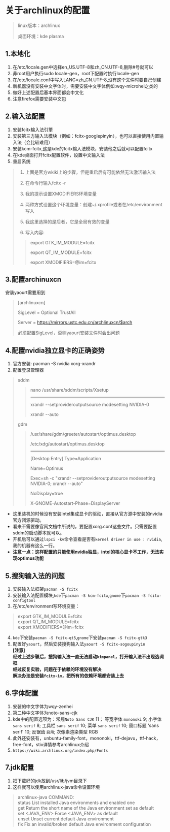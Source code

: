 # 关于archlinux的配置 #

> linux版本：archlinux
>
> 桌面环境：kde plasma
>

## 1.本地化 ##
1. 在/etc/locale.gen中选择en_US.UTF-8和zh_CN.UTF-8,删除#号就可以
2. 非root用户执行sudo locale-gen，root下配置时执行locale-gen
3. 在/etc/locale.conf中写入LANG=zh_CN.UTF-8,没有这个文件时要自己创建
4. 新机器没有安装中文字体时，需要安装中文字体例如:wqy-microhei之类的
5. 做好上述配置后基本界面都会中文化
6. 注意firefox需要安装中文包

## 2.输入法配置 ##
1. 安装fcitx输入法引擎
2. 安装第三方输入法模块（例如：fcitx-googlepinyin），也可以直接使用内置输入法（会比较难用）
3. 安装kcm-fcitx,这是kde的fcitx输入法模块，安装他之后就可以配置fcitx
4. 在kde桌面打开fcitx配置软件，设置中文输入法
5. 重启系统
>  1. 上面是官方wkiki上的步骤，但是重启后有可能依然无法激活输入法
>
>  2. 在命令行输入fcitx -r
>
>  3. 我的提示设置XMODIFIERS环境变量
>
>  4. 两种方式设置这个环境变量：创建~/.xprofile或者在/etc/environment写入
>
>  5. 我这里选择的是后者，它是全局有效的变量
>
>  6. 写入内容:
>>  export GTK_IM_MODULE=fcitx
>>
>>  export QT_IM_MODULE=fcitx
>>
>>  export XMODIFIERS=@im=fcitx

## 3.配置archinuxcn ##
安装yaourt需要用到
> 
> [archlinuxcn]
> 
> SigLevel = Optional TrustAll
>
> Server   = https://mirrors.ustc.edu.cn/archlinuxcn/$arch
>
> 必须配置SigLevel，否则yaourt安装文件时会出问题
> 

## 4.配置nvidia独立显卡的正确姿势 ##
1. 官方安装:  pacman  -S  nvidia  xorg-xrandr
2. 配置登录管理器 
> 
> sddm
> 
>>  nano /usr/share/sddm/scripts/Xsetup
>> 
>> ___________________________________________
>> 
>> xrandr --setprovideroutputsource modesetting NVIDIA-0
>> 
>> xrandr --auto
>> 
>
> gdm
>
>> /usr/share/gdm/greeter/autostart/optimus.desktop
>>
>> /etc/xdg/autostart/optimus.desktop
>> 
>> ____________________________________________________
>>
>> [Desktop Entry]
>> Type=Application
>>
>> Name=Optimus
>>
>> Exec=sh -c "xrandr --setprovideroutputsource modesetting NVIDIA-0; xrandr --auto"
>>
>> NoDisplay=true
>>
>> X-GNOME-Autostart-Phase=DisplayServer
>>
>  
+ 这里装机的时候没有安装intel集成显卡的驱动，直接从官方源中安装的nvidia官方闭源驱动。  
+ 看来不需要像官网文档中所说的，要配置xorg.conf这些文件。只需要配置sddm的启动脚本就可以。
+ 开机后可以通过`lspci -kv`命令查看是否有`kernel driver in use : nvidia`,我的机器有这么一行。
+ **注意一点：这样配置的只能使用nvidia独显，intel的核心显卡不工作，无法实现optimus功能**

## 5.搜狗输入法的问题 ##
1. 安装输入法框架`pacman -S fcitx`
2. 安装输入法配置模块,`kde`下`pacman -S kcm-fcitx`,`gnome`下`pacman -S fcitx-configtool`
3. 在/etc/environment写环境变量：
> export GTK_IM_MODULE=fcitx  
> export QT_IM_MODULE=fcitx  
> export XMODIFIERS=@im=fcitx  
4. `kde`下安装`pacman -S fcitx-qt5`,`gnome`下安装`pacman -S fcitx-gtk3`
5. 配置好`yaourt`，然后安装搜狗输入法`yaourt -S fcitx-sogoupinyin`  
**[注意]**  
**经过上述步骤后，搜狗输入法一直无法启动`kimpanel`，打开输入法不出现选词框**  
**经过反复实验，问题在于依赖的环境没有解决**  
**解决办法是安装`fcitx-im`，把所有的依赖环境都安装上去**

## 6.字体配置 ##
1. 安装的中文字体为wqy-zenhei  
2. 第二种中文字体为noto-sans-cjk  
3. kde中的配置选项为：常规`Noto Sans CJK` 11； 等宽字体 `mononoki` 9; 小字体 `sans serif` 8; 工具栏 `sans serif` 10; 菜单 `sans serif` 10; 窗口标题 'sans serif' 10; 反锯齿 `启用`; 次像素渲染类型 RGB  
4. 此外还安装有，unbuntu-family-font，mononoki，ttf-dejavu，ttf-hack，free-font，stix详情参考archlinux介绍  
5. `https://wiki.archlinux.org/index.php/Fonts`

## 7.jdk配置 ##
1. 把下载好的jdk放到/usr/lib/jvm目录下  
2. 这样就可以使用archlinux-java命令设置环境  
>   archlinux-java <COMMAND>
>   COMMAND:  
status  List installed Java environments and enabled one  
get  Return the short name of the Java environment set as default  
set  <JAVA_ENV> Force <JAVA_ENV> as default  
unset  Unset current default Java environment  
fix	  Fix an invalid/broken default Java environment configuration
